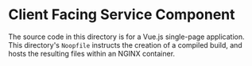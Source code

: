 # Client Facing Service Component

The source code in this directory is for a Vue.js single-page application. This directory's `Noopfile` instructs the creation of a compiled build, and hosts the resulting files within an NGINX container.

